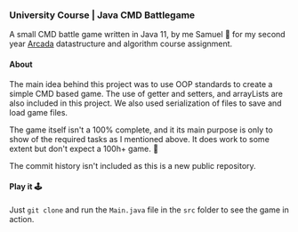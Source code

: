 ### University Course | Java CMD Battlegame

A small CMD battle game written in Java 11, by me Samuel 👋 for my second year [Arcada](https://www.arcada.fi/en) datastructure and algorithm course assignment.

#### About
The main idea behind this project was to use OOP standards to create a simple CMD based game. The use of getter and setters, and arrayLists are also included in this project. We also used serialization of files to save and load game files.

The game itself isn't a 100% complete, and it its main purpose is only to show of the required tasks as I mentioned above. It does work to some extent but don't expect a 100h+ game. 🤭

The commit history isn't included as this is a new public repository.

#### Play it 🕹️

Just `git clone` and run the `Main.java` file in the `src` folder to see the game in action.